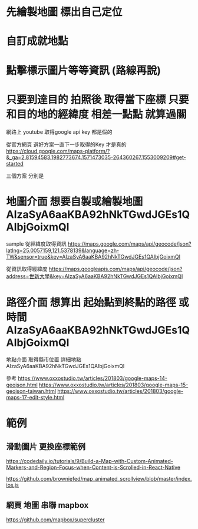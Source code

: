 # 先繪製地圖 標出自己定位

# 自訂成就地點

# 點擊標示圖片等等資訊 (路線再說)

# 只要到達目的 拍照後 取得當下座標 只要和目的地的經緯度 相差一點點 就算過關



網路上 youtube 取得google api key 都是假的

從官方網頁 選好方案一直下一步取得的Key 才是真的
https://cloud.google.com/maps-platform/?&_ga=2.81594583.1982773674.1571473035-264360267.1553009209#get-started


三個方案 分別是

# 地圖介面 想要自製或繪製地圖 AIzaSyA6aaKBA92hNkTGwdJGEs1QAIbjGoixmQI
sample
從經緯度取得資訊
https://maps.google.com/maps/api/geocode/json?latlng=25.0057159,121.5378139&language=zh-TW&sensor=true&key=AIzaSyA6aaKBA92hNkTGwdJGEs1QAIbjGoixmQI

從資訊取得經緯度
https://maps.googleapis.com/maps/api/geocode/json?address=世新大學&key=AIzaSyA6aaKBA92hNkTGwdJGEs1QAIbjGoixmQI


# 路徑介面 想算出 起始點到終點的路徑 或時間 AIzaSyA6aaKBA92hNkTGwdJGEs1QAIbjGoixmQI
地點介面 取得縣市位置 詳細地點 AIzaSyA6aaKBA92hNkTGwdJGEs1QAIbjGoixmQI




參考
https://www.oxxostudio.tw/articles/201803/google-maps-14-geojson.html
https://www.oxxostudio.tw/articles/201803/google-maps-15-geojson-taiwan.html
https://www.oxxostudio.tw/articles/201803/google-maps-17-edit-style.html


# 範例

## 滑動圖片 更換座標範例
https://codedaily.io/tutorials/9/Build-a-Map-with-Custom-Animated-Markers-and-Region-Focus-when-Content-is-Scrolled-in-React-Native


https://github.com/browniefed/map_animated_scrollview/blob/master/index.ios.js


## 網頁 地圖 串聯 mapbox
https://github.com/mapbox/supercluster